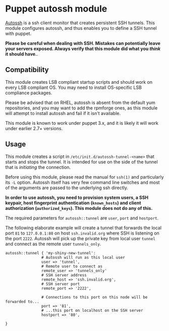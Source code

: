 # Puppet autossh module

[Autossh](http://www.harding.motd.ca/autossh/) is a ssh client monitor that
creates persistent SSH tunnels. This module configures autossh, and thus
enables you to define a SSH tunnel with puppet.

**Please be careful when dealing with SSH. Mistakes can potentially leave your
servers exposed. Always verify that this module did what you *think* it should
have.**.

## Compatibility

This module creates LSB compliant startup scripts and should work on every LSB
compliant OS. You may need to install OS-specific LSB compliance packages.

Please be advised that on RHEL, autossh is absent from the default yum
repositories, and you may want to add the rpmforge ones, as this module will
attempt to install autossh and fail if it isn't available.

This module is known to work under puppet 3.x, and it is likely it will work
under earlier 2.7+ versions.

## Usage

This module creates a script in `/etc/init.d/autossh-tunnel-<name>` that starts
and stops the tunnel. It is intended for use on the side of the tunnel that is *initiating* the connection.


Before using this module, please read the manual for `ssh(1)` and particularly
its `-L` option. Autossh itself has very few command line switches and most of
the arguments are passed to the underlying ssh  directly.

**In order to use autossh, you need to provision system users, a SSH keypair,
host fingerprint authentication (`known_hosts`) and client authorization
(`authorized_keys`). This module does not do any of this.**

The required parameters for `autossh::tunnel` are `user`, `port` and `hostport`. 

The following elaborate example will create a tunnel that forwards the local
port `81` to `127.0.0.1:80` on host `ssh.invalid.org` where SSH is listening
on the port `2222`. Autossh will pick up the private key from local user
`tunnel` and connect as the remote user `tunnels_only`.

```
autossh::tunnel { 'my-shiny-new-tunnel':
                # Autossh will run as this local user
                user => 'tunnel',
                # Remote user to connect as 
                remote_user => 'tunnels_only'
                # SSH server address
                remote_host => 'ssh.invalid.org',
                # SSH server port
                remote_port => '2222',

                # Connections to this port on this node will be forwarded to...
                port => '81',
                # ...this port on localhost on the SSH server
                hostport => '80',

}

```

